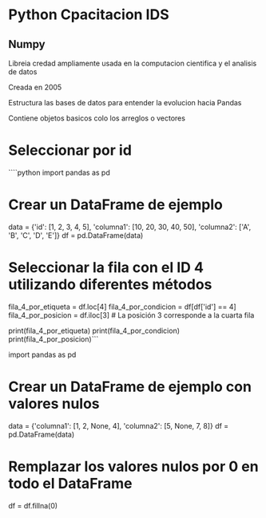 # Python Cpacitacion IDS

<h2>Numpy</h2>
<p>Libreia credad ampliamente usada en la computacion cientifica y el analisis de datos</p>
<p>Creada en 2005</p>
<p>Estructura las bases de datos para entender la evolucion hacia Pandas</p>
<p>Contiene objetos basicos colo los arreglos o vectores</p>

<h1>Seleccionar por id</h1>
````python
import pandas as pd

# Crear un DataFrame de ejemplo
data = {'id': [1, 2, 3, 4, 5],
        'columna1': [10, 20, 30, 40, 50],
        'columna2': ['A', 'B', 'C', 'D', 'E']}
df = pd.DataFrame(data)

# Seleccionar la fila con el ID 4 utilizando diferentes métodos
fila_4_por_etiqueta = df.loc[4]
fila_4_por_condicion = df[df['id'] == 4]
fila_4_por_posicion = df.iloc[3]  # La posición 3 corresponde a la cuarta fila

print(fila_4_por_etiqueta)
print(fila_4_por_condicion)
print(fila_4_por_posicion)```


import pandas as pd

# Crear un DataFrame de ejemplo con valores nulos
data = {'columna1': [1, 2, None, 4],
        'columna2': [5, None, 7, 8]}
df = pd.DataFrame(data)

# Remplazar los valores nulos por 0 en todo el DataFrame
df = df.fillna(0)
